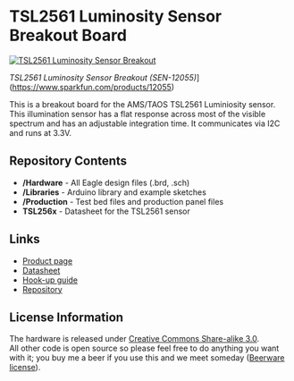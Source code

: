 TSL2561 Luminosity Sensor Breakout Board
=================

[![TSL2561 Luminosity Sensor Breakout](https://dlnmh9ip6v2uc.cloudfront.net//images/products/1/2/0/5/5/12055-01.jpg)](https://www.sparkfun.com/products/12055)

*TSL2561 Luminosity Sensor Breakout (SEN-12055)*](https://www.sparkfun.com/products/12055)

This is a breakout board for the AMS/TAOS TSL2561 Luminiosity sensor.
This illumination sensor has a flat response across most of the visible spectrum and has an adjustable integration time. 
It communicates via I2C and runs at 3.3V. 

Repository Contents
-------------------
* **/Hardware** - All Eagle design files (.brd, .sch)
* **/Libraries** - Arduino library and example sketches
* **/Production** - Test bed files and production panel files
* **TSL256x** - Datasheet for the TSL2561 sensor

Links
-----
* [Product page](https://www.sparkfun.com/products/12055)
* [Datasheet](https://github.com/sparkfun/TSL2561_Luminosity_Sensor_BOB/blob/master/TSL256x.pdf?raw=true)
* [Hook-up guide](https://learn.sparkfun.com/tutorials/getting-started-with-the-tsl2561-luminosity-sensor)
* [Repository](https://github.com/sparkfun/TSL2561_Luminosity_Sensor_BOB)

License Information
-------------------
The hardware is released under [Creative Commons Share-alike 3.0](http://creativecommons.org/licenses/by-sa/3.0/).  
All other code is open source so please feel free to do anything you want with it; you buy me a beer if you use this and we meet someday ([Beerware license](http://en.wikipedia.org/wiki/Beerware)).
